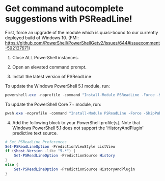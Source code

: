 # Get command autocomplete suggestions with PSReadLine!  

First, force an upgrade of the module which is quasi-bound to our currently deployed build of Windows 10. (FMI: https://github.com/PowerShell/PowerShellGetv2/issues/644#issuecomment-592137971)  

1. Close ALL PowerShell instances.  

1. Open an elevated command prompt.  

3. Install the latest version of PSReadLine  

To update the Windows PowerShell 5.1 module, run:  
```powershell
powershell.exe -noprofile -command "Install-Module PSReadLine -Force -SkipPublisherCheck -AllowPrerelease"
```

To update the PowerShell Core 7+ module, run:  
```powershell
pwsh.exe -noprofile -command "Install-Module PSReadLine -Force -SkipPublisherCheck -AllowPrerelease"
```

4. Add the following block to your PowerShell profile[s]. Note that Windows PowerShell 5.1 does not support the 'HistoryAndPlugin' predictive text source.  

```powershell
# Set PSReadLine Preferences
Set-PSReadLineOption -PredictionViewStyle ListView
if ($host.Version -like "5.*") {
    Set-PSReadLineOption -PredictionSource History
}
else {
    Set-PSReadLineOption -PredictionSource HistoryAndPlugin
}
```
